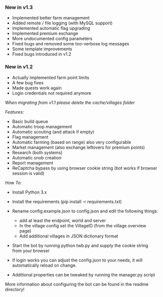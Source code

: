 
### New in v1.3
- Implemented better farm management
- Added remote / file logging (with MySQL support)
- Implemented automatic flag upgrading
- Implemented premium exchange
- More undocumented config parameters
- Fixed bugs and removed some too-verbose log messages
- Some template improvements
- Fixed bugs introduced in v1.2

### New in v1.2
- Actually implemented farm point limits
- A few bug fixes
- Made quests work again
- Login credentials not required anymore

_When migrating from v1.1 please delete the cache/villages folder_

*Features:*

- Basic build queue
- Automatic troop management
- Automatic scouting (and attack if empty)
- Flag management
- Automatic farming (based on range) also very configurable
- Market management (also exchange leftovers for premium points)
- Research (both systems)
- Automatic snob creation
- Report management
- ReCaptcha bypass by using browser cookie string (bot works if browser session is valid)

*How To:*
- Install Python 3.x
- Install the requirements (pip install -r requirements.txt)
- Rename config.example.json to config.json and edit the following things:
	- add at least the endpoint, world and server
	- In the village config set the VillageID (from the village overview page)
	- Add additional villages in JSON dictionary format

- Start the bot by running python twb.py and supply the cookie string from your browser
- If login works you can adjust the config.json to your needs, it will automatically reload on change.
- Additional properties can be tweaked by running the manager.py script

More information about configuring the bot can be found in the readme directory!


